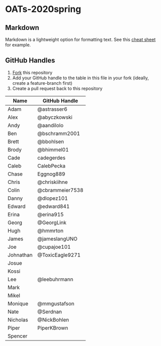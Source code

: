 # OATs-2020spring

## Markdown

Markdown is a lightweight option for formatting text. See this [cheat sheet](https://github.com/adam-p/markdown-here/wiki/Markdown-Cheatsheet) for example.

## GitHub Handles

1. [Fork](https://guides.github.com/activities/forking/) this repository
2. Add your GitHub handle to the table in this file in your fork (ideally, create a feature-branch first)
3. Create a pull request back to this repository

|Name|GitHub Handle|
|---|---|
|Adam| @astrasser6  |
|Alex|@abyczkowski|
|Andy| @aandilolo  |
|Ben|  @bschramm2001 |
|Brett|@bbohlsen|
|Brody| @bhimmel01  |
|Cade| cadegerdes |
|Caleb| CalebPecka |
|Chase| Eggnog889 |
|Chris| @chriskiihne  |
|Colin| @cbrammeier7538 |
|Danny| @dlopez101 |
|Edward| @edward841  |
|Erina| @erina915 |
|Georg| @GeorgLink |
|Hugh| @hmmrton|
|James| @jameslangUNO  |
|Joe|  @cupajoe101 |
|Johnathan| @ToxicEagle9271 |
|Josue|   |
|Kossi|   |@kossiamoussou
|Lee| @leebuhrmann   |
|Mark|   |
|Mikel|   |
|Monique| @mmgustafson |
|Nate| @Serdnan |
|Nicholas| @NickBohlen  |
|Piper| PiperKBrown |
|Spencer|   |
